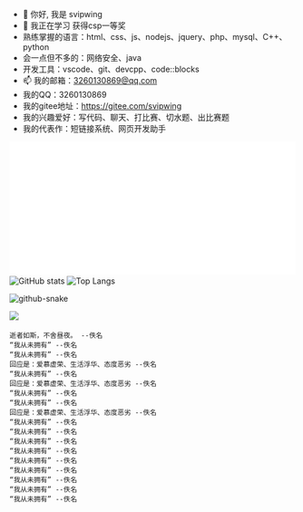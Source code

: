 - 👋 你好, 我是 svipwing
- 🌱 我正在学习 获得csp一等奖
- 熟练掌握的语言：html、css、js、nodejs、jquery、php、mysql、C++、python
- 会一点但不多的：网络安全、java
- 开发工具：vscode、git、devcpp、code::blocks
- 📫 我的邮箱：3260130869@qq.com
- 我的QQ：3260130869
- 我的gitee地址：https://gitee.com/svipwing
- 我的兴趣爱好：写代码、聊天、打比赛、切水题、出比赛题
- 我的代表作：短链接系统、网页开发助手

![](metrics.classic.svg)
![GitHub stats](https://github-readme-stats.xaoxuu.com/api?username=svipwing)
![Top Langs](https://github-readme-stats.vercel.app/api/top-langs/?username=svipwing&layout=compact)

<picture>
  <source media="(prefers-color-scheme: dark)" srcset="https://raw.github.com/svipwing/svipwing/main/github-snake-dark.svg" />
  <source media="(prefers-color-scheme: light)" srcset="https://raw.github.com/svipwing/svipwing/main/github-snake.svg" />
  <img alt="github-snake" src="https://raw.github.com/svipwing/svipwing/main/github-snake.svg" />
</picture>

![](https://raw.github.com/svipwing/svipwing/main/photo.png)

```
逝者如斯，不舍昼夜。 --佚名
“我从未拥有” --佚名
“我从未拥有” --佚名
回应是：爱慕虚荣、生活浮华、态度恶劣 --佚名
“我从未拥有” --佚名
回应是：爱慕虚荣、生活浮华、态度恶劣 --佚名
“我从未拥有” --佚名
“我从未拥有” --佚名
回应是：爱慕虚荣、生活浮华、态度恶劣 --佚名
“我从未拥有” --佚名
“我从未拥有” --佚名
“我从未拥有” --佚名
“我从未拥有” --佚名
“我从未拥有” --佚名
“我从未拥有” --佚名
“我从未拥有” --佚名
“我从未拥有” --佚名
“我从未拥有” --佚名
```
